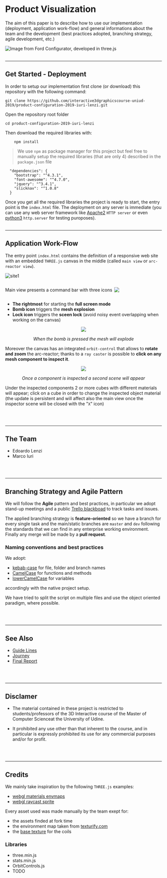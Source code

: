  # Product Visualization

The aim of this paper is to describe how to use our implementation (deployment, application work-flow) and general informations about the team and the development (best practices adopted, branching strategy, agile development, etc.)

![Image from Ford Configurator, developed in three.js](assets/images/ford-configurator.jpg)
<br/><br/>

---
## Get Started - Deployment

In order to setup our implementation first clone (or download) this repository with the following command:

```{sh}
git clone https://github.com/interactive3dgraphicscourse-uniud-2019/product-configuration-2019-iuri-lenzi.git
```
Open the repository root folder 

```{sh}
cd product-configuration-2019-iuri-lenzi
```

Then download the required libraries with:

```
    npm install
```

> We use `npm` as package manager for this project but feel free to manually setup the required libraries (that are only 4) described in the `package.json` file 
```{json}
  "dependencies": {
    "bootstrap": "^4.3.1",
    "font-awesome": "^4.7.0",
    "jquery": "^3.4.1",
    "slicknav": "^1.0.8"
  }
```

Once you get all the required libraries the project is ready to start, the entry point is the `index.html` file. The deployment on any server is immediate (you can use any web server framework like [Apache2](https://httpd.apache.org/) `HTTP server` or even [python3](https://www.python.org/download/releases/3.0/) `http.server` for testing puroposes).
<br/><br/>

---
## Application Work-Flow

The entry point `index.html` contains the definition of a responsive web site with an embedded `THREE.js` canvas in the middle (called `main view` or `arc-reactor view`).

![site1](assets/images/site1.png)

<div style="display:flex; text-align:center">
    <p>Main view presents a command bar with three icons &thinsp; </p>
    <img style="justify-content: center; align-self: center" src="assets/images/site2.png">
</div>

* **The rightmost** for starting the **full screen mode**
* **Bomb icon** triggers the **mesh explosion**
* **Lock icon** triggers the **sceen lock** (avoid noisy event overlapping when working on the canvas)

<div style="text-align: center;">
<img src="assets/images/site3.png">

<em>When the bomb is pressed the mesh will explode</em></div>

Moreover the canvas has an integrated `orbit-control` that allows to **rotate and zoom** the arc-reactor; thanks to a `ray caster` is possible to **click on any mesh component to inspect it**.

<div style="text-align: center;">
<img src="assets/images/site4.png">

<em>Once a component is inspected a second scene will appear</em></div>

Under the inspected components 2 or more cubes with different materials will appear; click on a cube in order to change the inspected object material (the update is persistent and will affect also the main view once the inspector scene will be closed with the "`X`" icon)

<br/><br/>

---

## The Team

* Edoardo Lenzi
* Marco Iuri

<br/><br/>

---
## Branching Strategy and Agile Pattern

We will follow the **Agile** pattern and best practices, in particular we adopt stand-up meetings and a public [Trello blackboad](https://trello.com/b/AnqGxlwx/product-configuration) to track tasks and issues. 

The applied branching strategy is **feature-oriented** so we have a branch for every single task and the main/static branches are `master` and `dev` following the standards that we can find in any enterprise working environment. Finally any merge will be made by a **pull request**. 


### Naming conventions and best practices

We adopt:

* [kebab-case](https://it.wikipedia.org/wiki/Kebab_case) for file, folder and branch names 
* [CamelCase](https://en.wikipedia.org/wiki/Camel_case) for functions and methods 
* [lowerCamelCase](https://www.w3schools.com/JS/js_conventions.asp) for variables

accordingly with the native project setup. 

We have tried to split the script on multiple files and use the 
object oriented paradigm, where possible.

<br/><br/>

---
## See Also

* [Guide Lines](guide-lines.md)
* [Journey](journey.md)
* [Final Report](final-report.md)

<br/><br/>

---
## Disclamer 

* The material contained in these project is restricted to students/professors of the 3D Interactive course of the Master of Computer Scienceat the University of Udine.

* It prohibited any use other than that inherent to the course, and in particular is expressly prohibited its use for any commercial purposes and/or for profit.

<br/><br/>

---
## Credits

We mainly take inspiration by the following `THREE.js` examples:
* [webgl materials envmaps](https://threejs.org/examples/?q=map#webgl_materials_envmaps)
* [webgl raycast sprite](https://threejs.org/examples/?q=cast#webgl_raycast_sprite)

Every asset used was made manually by the team exept for:
* the assets finded at fork time 
* the environment map taken from [texturify.com](texturify.com)
* the [base texture](https://ak3.picdn.net/shutterstock/videos/5049173/thumb/1.jpg) for the coils


### Libraries

* three.min.js
* stats.min.js
* OrbitControls.js
* TODO